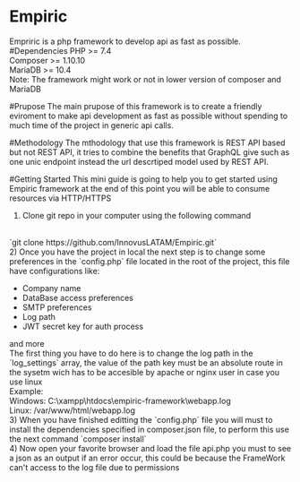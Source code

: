 # Empiric
Empriric is a php framework to develop api as fast as possible.
#Dependencies
PHP >= 7.4
<br>
Composer >= 1.10.10
<br>
MariaDB >= 10.4
<br>
Note: The framework might work or not in lower version of composer and MariaDB

#Prupose
The main prupose of this framework is to create a friendly eviroment to make api development as fast as possible without spending to much time of the project in generic api calls.

#Methodology
The mthodology that use this framework is REST API based but not REST API, it tries to combine the benefits that GraphQL give such as one unic endpoint instead the url descrtiped model used by REST API.

#Getting Started
This mini guide is going to help you to get started using Empiric framework at the end of this point you will be able to consume resources via HTTP/HTTPS
<br>
1) Clone git repo in your computer using the following command
<br>
`git clone https://github.com/InnovusLATAM/Empiric.git`
<br>
2) Once you have the project in local the next step is to change some preferences in the `config.php` file located in the root of the project, this file have configurations like:
<ul>
    <li>Company name</li>
    <li>DataBase access preferences</li>
    <li>SMTP preferences</li>
    <li>Log path</li>
    <li>JWT secret key for auth process</li>
</ul>
and more
<br>
The first thing you have to do here is to change the log path in the `log_settings` array, the value of the path key must be an absolute route in the sysetm wich has to be accesible by apache or nginx user in case you use linux
<br>
Example:
<br>
Windows: C:\xampp\htdocs\empiric-framework\webapp.log
<br>
Linux: /var/www/html/webapp.log
<br>
3) When you have finished editting the `config.php` file you will must to install the dependencies specified in composer.json file, to perform this use the next command `composer install`
<br>
4) Now open your favorite browser and load the file api.php you must to see a json as an output if an error occur, this could be because the FrameWork can't access to the log file due to permissions